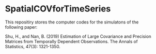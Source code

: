 # SpatialCOVforTimeSeries
This repositiry stores the computer codes for the simulatons of the following paper:

Shu, H., and Nan, B. (2019) Estimation of Large Covariance and Precision Matrices from Temporally Dependent Observations. The Annals of Statistics, 47(3): 1321-1350.
